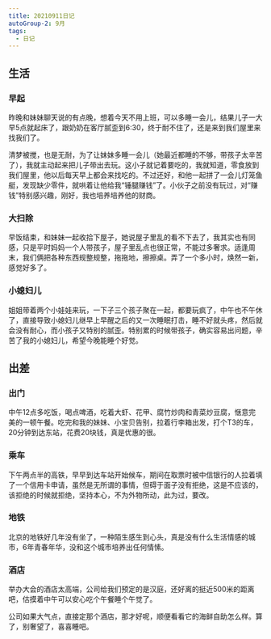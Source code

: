 ```yaml
---
title: 20210911日记
autoGroup-2: 9月
tags:
  - 日记
---
```

## 生活
### 早起
昨晚和妹妹聊天说的有点晚，想着今天不用上班，可以多睡一会儿，结果儿子一大早5点就起床了，跟奶奶在客厅腻歪到6:30，终于耐不住了，还是来到我们屋里来找我们了。

清梦被搅，也是无耐，为了让妹妹多睡一会儿（她最近都睡的不够，带孩子太辛苦了），我就主动起来把儿子带出去玩。这小子就记着要吃的，我就知道，零食放到我们屋里，他以后每天早上都会来找吃的。不过还好，和他一起拼了一会儿灯笼鱼艇，发现缺少零件，就哄着让他给我“锤腿赚钱”了。小伙子之前没有玩过，对“赚钱”特别感兴趣，刚好，我也培养培养他的财商。

### 大扫除
早饭结束，和妹妹一起收拾下屋子，她说屋子里乱的看不下去了，我其实也有同感，只是平时妈妈一个人带孩子，屋子里乱点也很正常，不能过多奢求。适逢周末，我们俩把各种东西规整规整，拖拖地，擦擦桌。弄了一个多小时，焕然一新，感觉好多了。

### 小媳妇儿
姐姐带着两个小娃娃来玩，一下子三个孩子聚在一起，都要玩疯了，中午也不午休了，直接导致小媳妇儿继早上早醒之后的又一次睡眠打击，睡不好就头疼，然后就会没有耐心，而小孩子又特别的腻歪。特别累的时候带孩子，确实容易出问题，辛苦了我的小媳妇儿，希望今晚能睡个好觉。

## 出差
### 出门
中午12点多吃饭，喝点啤酒，吃着大虾、花甲、腐竹炒肉和青菜炒豆腐，惬意完美的一顿午餐。吃完和我的妹妹、小宝贝告别，拉着行李箱出发，打个T3的车，20分钟到达东站，花费20块钱，真是优惠的很。
### 乘车
下午两点半的高铁，早早到达车站开始候车，期间在取票时被中信银行的人拉着填了一个信用卡申请，虽然是无所谓的事情，但碍于面子没有拒绝，这是不应该的，该拒绝的时候就拒绝，坚持本心，不为外物所动，此为过，要改。
### 地铁
北京的地铁好几年没有坐了，一种陌生感生到心头，真是没有什么生活情感的城市，6年青春年华，没和这个城市培养出任何情愫。
### 酒店
举办大会的酒店太高端，公司给我们预定的是汉庭，还好离的挺近500米的距离吧，估摸着中午可以安心吃个午餐睡个午觉了。

公司如果大气点，直接定那个酒店，那才好呢，顺便看看它的海鲜自助怎么样。算了，别奢望了，喜喜睡吧。




